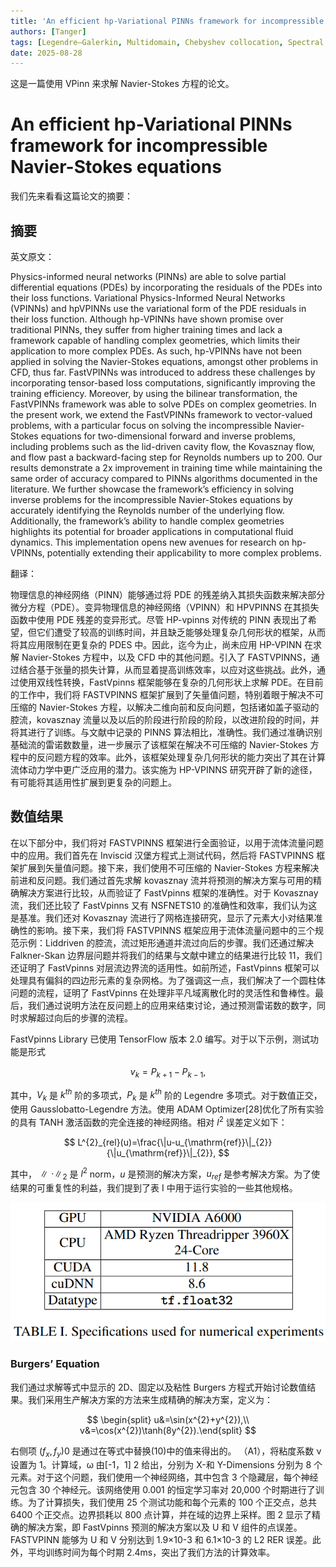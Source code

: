 ```yaml
---
title: 'An efficient hp-Variational PINNs framework for incompressible  Navier-Stokes equations'
authors: [Tanger]
tags: [Legendre–Galerkin, Multidomain, Chebyshev collocation, Spectral method]
date: 2025-08-28
---
```


这是一篇使用 VPinn 来求解 Navier-Stokes 方程的论文。

# An efficient hp-Variational PINNs framework for incompressible Navier-Stokes equations

我们先来看看这篇论文的摘要：

## 摘要

英文原文：

Physics-informed neural networks (PINNs) are able to solve partial differential equations (PDEs) by incorporating the residuals of the PDEs into their loss functions. Variational Physics-Informed Neural Networks (VPINNs) and hpVPINNs use the variational form of the PDE residuals in their loss function. Although hp-VPINNs have shown promise over traditional PINNs, they suffer from higher training times and lack a framework capable of handling complex geometries, which limits their application to more complex PDEs. As such, hp-VPINNs have not been applied in solving the Navier-Stokes equations, amongst other problems in CFD, thus far. FastVPINNs was introduced to address these challenges by incorporating tensor-based loss computations, significantly improving the training efficiency. Moreover, by using the bilinear transformation, the FastVPINNs framework was able to solve PDEs on complex geometries. In the present work, we extend the FastVPINNs framework to vector-valued problems, with a particular focus on solving the incompressible Navier-Stokes equations for two-dimensional forward and inverse problems, including problems such as the lid-driven cavity flow, the Kovasznay flow, and flow past a backward-facing step for Reynolds numbers up to 200. Our results demonstrate a 2x improvement in training time while maintaining the same order of accuracy compared to PINNs algorithms documented in the literature. We further showcase the framework’s efficiency in solving inverse problems for the incompressible Navier-Stokes equations by accurately identifying the Reynolds number of the underlying flow. Additionally, the framework’s ability to handle complex geometries highlights its potential for broader applications in computational fluid dynamics. This implementation opens new avenues for research on hp-VPINNs, potentially extending their applicability to more complex problems.

翻译：

物理信息的神经网络（PINN）能够通过将 PDE 的残差纳入其损失函数来解决部分微分方程（PDE）。变异物理信息的神经网络（VPINN）和 HPVPINNS 在其损失函数中使用 PDE 残差的变异形式。尽管 HP-vpinns 对传统的 PINN 表现出了希望，但它们遭受了较高的训练时间，并且缺乏能够处理复杂几何形状的框架，从而将其应用限制在更复杂的 PDES 中。因此，迄今为止，尚未应用 HP-VPINN 在求解 Navier-Stokes 方程中，以及 CFD 中的其他问题。引入了 FASTVPINNS，通过结合基于张量的损失计算，从而显着提高训练效率，以应对这些挑战。此外，通过使用双线性转换，FastVpinns 框架能够在复杂的几何形状上求解 PDE。在目前的工作中，我们将 FASTVPINNS 框架扩展到了矢量值问题，特别着眼于解决不可压缩的 Navier-Stokes 方程，以解决二维向前和反向问题，包括诸如盖子驱动的腔流，kovasznay 流量以及以后的阶段进行阶段的阶段，以改进阶段的时间，并将其进行了训练。与文献中记录的 PINNS 算法相比，准确性。我们通过准确识别基础流的雷诺数数量，进一步展示了该框架在解决不可压缩的 Navier-Stokes 方程中的反问题方程的效率。此外，该框架处理复杂几何形状的能力突出了其在计算流体动力学中更广泛应用的潜力。该实施为 HP-VPINNS 研究开辟了新的途径，有可能将其适用性扩展到更复杂的问题上。

## 数值结果

在以下部分中，我们将对 FASTVPINNS 框架进行全面验证，以用于流体流量问题中的应用。我们首先在 Inviscid 汉堡方程式上测试代码，然后将 FASTVPINNS 框架扩展到矢量值问题。接下来，我们使用不可压缩的 Navier-Stokes 方程来解决前进和反问题。我们通过首先求解 kovasznay 流并将预测的解决方案与可用的精确解决方案进行比较，从而验证了 FastVpinns 框架的准确性。对于 Kovasznay 流，我们还比较了 FastVpinns 又有 NSFNETS10 的准确性和效率，我们认为这是基准。我们还对 Kovasznay 流进行了网格连接研究，显示了元素大小对结果准确性的影响。接下来，我们将 FASTVPINNS 框架应用于流体流量问题中的三个规范示例：Liddriven 的腔流，流过矩形通道并流过向后的步骤。我们还通过解决 Falkner-Skan 边界层问题并将我们的结果与文献中建立的结果进行比较 11，我们还证明了 FastVpinns 对层流边界流的适用性。如前所述，FastVpinns 框架可以处理具有偏斜的四边形元素的复杂网格。为了强调这一点，我们解决了一个圆柱体问题的流程，证明了 FastVpinns 在处理非平凡域离散化时的灵活性和鲁棒性。最后，我们通过说明方法在反问题上的应用来结束讨论，通过预测雷诺数的数字，同时求解超过向后的步骤的流程。

FastVpinns Library 已使用 TensorFlow 版本 2.0 编写。对于以下示例，测试功能是形式

$$
v_{k}=P_{k+1}-P_{k-1},
$$

其中，$V_k$ 是 $k^{th}$ 阶的多项式，$P_k$ 是 $k^{th}$ 阶的 Legendre 多项式。对于数值正交，使用 Gausslobatto-Legendre 方法。使用 ADAM Optimizer[28]优化了所有实验的具有 TANH 激活函数的完全连接的神经网络。相对 $l^2$ 误差定义如下：

$$
L^{2}_{rel}(u)=\frac{\|u-u_{\mathrm{ref}}\|_{2}}{\|u_{\mathrm{ref}}\|_{2}},
$$

其中，$∥·∥_2$ 是 $l^2$ norm，$u$ 是预测的解决方案，$u_{ref}$ 是参考解决方案。为了使结果的可重复性的利益，我们提到了表 I 中用于运行实验的一些其他规格。

![](./src/20/47.png)

### Burgers’ Equation

我们通过求解等式中显示的 2D、固定以及粘性 Burgers 方程式开始讨论数值结果。我们采用生产解决方案的方法来生成精确的解决方案，定义为：

$$
\begin{split} u&=\sin(x^{2}+y^{2}),\\ v&=\cos(x^{2})\tanh(8y^{2}).\end{split}
$$

右侧项 $(f_x,f_y)0$ 是通过在等式中替换(10)中的值来得出的。 （A1），将粘度系数 ν 设置为 1。计算域，ω 由[-1，1] 2 给出，分别为 X-和 Y-Dimensions 分别为 8 个元素。对于这个问题，我们使用一个神经网络，其中包含 3 个隐藏层，每个神经元包含 30 个神经元。该网络使用 0.001 的恒定学习率对 20,000 个时期进行了训练。为了计算损失，我们使用 25 个测试功能和每个元素的 100 个正交点，总共 6400 个正交点。边界损耗以 800 点计算，并在域的边界上采样。图 2 显示了精确的解决方案，即 FastVpinns 预测的解决方案以及 U 和 V 组件的点误差。 FASTVPINN 能够为 U 和 V 分别达到 1.9×10-3 和 6.1×10-3 的 L2 RER 误差。此外，平均训练时间为每个时期 2.4ms，突出了我们方法的计算效率。
